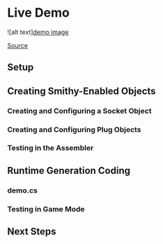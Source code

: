 # Live Demo
![alt text][demo image](www.hereisthequickstartdemo.com)

[Source](www.hereisthequickstartdemosourcecode.com)

## Setup

## Creating Smithy-Enabled Objects

### Creating and Configuring a Socket Object

### Creating and Configuring Plug Objects

### Testing in the Assembler

## Runtime Generation Coding

### demo.cs

### Testing in Game Mode

## Next Steps

